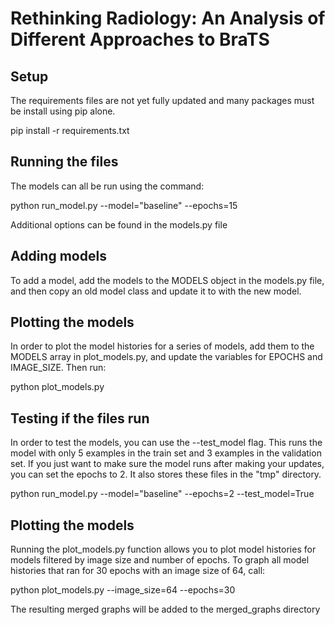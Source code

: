 # Rethinking Radiology: An Analysis of Different Approaches to BraTS

## Setup
The requirements files are not yet fully updated and many packages must be install using pip alone.

pip install -r requirements.txt


## Running the files

The models can all be run using the command:

python run_model.py --model="baseline" --epochs=15

Additional options can be found in the models.py file

## Adding models

To add a model, add the models to the MODELS object in the models.py file, and then copy an old model class and update it to with the new model.


## Plotting the models
In order to plot the model histories for a series of models, add them to the MODELS array in plot_models.py, and update the variables for EPOCHS and IMAGE_SIZE. Then run:


python plot_models.py


## Testing if the files run

In order to test the models, you can use the --test_model flag. This runs the model with only 5 examples in the train set and 3 examples in the validation set. If you just want to make sure the model runs after making your updates, you can set the epochs to 2. It also stores these files in the "tmp" directory.

python run_model.py --model="baseline" --epochs=2 --test_model=True

## Plotting the models

Running the plot_models.py function allows you to plot model histories for models filtered by image size and number of epochs. To graph all model histories that ran for 30 epochs with an image size of 64, call:

python plot_models.py --image_size=64 --epochs=30

The resulting merged graphs will be added to the merged_graphs directory